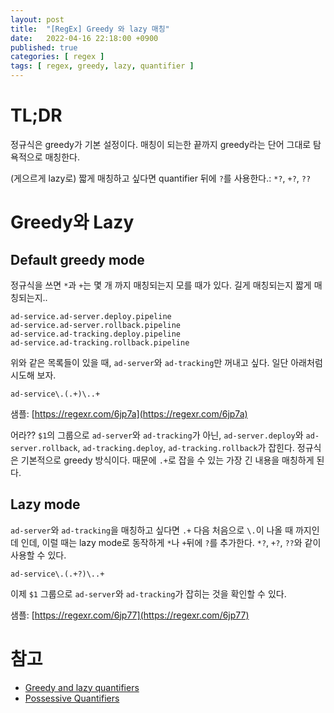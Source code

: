 ```yaml
---
layout: post
title:  "[RegEx] Greedy 와 lazy 매칭"
date:   2022-04-16 22:18:00 +0900
published: true
categories: [ regex ]
tags: [ regex, greedy, lazy, quantifier ]
---
```


# TL;DR

정규식은 greedy가 기본 설정이다. 매칭이 되는한 끝까지 greedy라는 단어 그대로 탐욕적으로 매칭한다.

(게으르게 lazy로) 짧게 매칭하고 싶다면 quantifier 뒤에 `?`를 사용한다.: `*?`, `+?`, `??`


# Greedy와 Lazy

## Default greedy mode

정규식을 쓰면 `*`과 `+`는 몇 개 까지 매칭되는지 모를 때가 있다. 길게 매칭되는지 짧게 매칭되는지..

```
ad-service.ad-server.deploy.pipeline
ad-service.ad-server.rollback.pipeline
ad-service.ad-tracking.deploy.pipeline
ad-service.ad-tracking.rollback.pipeline
```

위와 같은 목록들이 있을 때, `ad-server`와 `ad-tracking`만 꺼내고 싶다. 일단 아래처럼 시도해 보자.

```
ad-service\.(.+)\..+
```

샘플: [https://regexr.com/6jp7a](https://regexr.com/6jp7a)

어라?? `$1`의 그룹으로 `ad-server`와 `ad-tracking`가 아닌, `ad-server.deploy`와 `ad-server.rollback`, `ad-tracking.deploy`, `ad-tracking.rollback`가 잡힌다. 정규식은 기본적으로 greedy 방식이다. 때문에 `.+`로 잡을 수 있는 가장 긴 내용을 매칭하게 된다.


## Lazy mode

`ad-server`와 `ad-tracking`을 매칭하고 싶다면 `.+` 다음 처음으로 `\.`이 나올 때 까지인데 인데, 이럴 때는 lazy mode로 동작하게 `*`나 `+`뒤에 `?`를 추가한다. `*?`, `+?`, `??`와 같이 사용할 수 있다.

```
ad-service\.(.+?)\..+
```

이제 `$1` 그룹으로 `ad-server`와 `ad-tracking`가 잡히는 것을 확인할 수 있다.

샘플: [https://regexr.com/6jp77](https://regexr.com/6jp77)


# 참고
- [Greedy and lazy quantifiers](https://javascript.info/regexp-greedy-and-lazy)
- [Possessive Quantifiers](https://www.regular-expressions.info/possessive.html)
